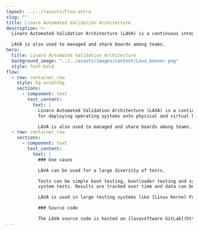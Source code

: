 ```yaml
---
layout: ../../layouts/Flow.astro
slug: ""
title: Linaro Automated Validation Architecture
description: >-
  Linaro Automated Validation Architecture (LAVA) is a continuous integration system for deploying operating systems onto physical and virtual hardware for running tests.

  LAVA is also used to managed and share boards among teams.
hero:
  title: Linaro Automated Validation Architecture
  background_image: "../../assets/images/content/Lava_banner.png"
  style: font-bold
flow:
  - row: container_row
    style: bg-accentbg
    sections:
      - component: text
        text_content:
          text: |
            Linaro Automated Validation Architecture (LAVA) is a continuous integration system
            for deploying operating systems onto physical and virtual hardware for running tests.

            LAVA is also used to managed and share boards among teams.
  - row: container_row
    sections:
      - component: text
        text_content:
          text: |
            ### Use cases

            LAVA can be used for a large diversity of tests.

            Tests can be simple boot testing, bootloader testing and system level testing, although extra hardware may be required for some
            system tests. Results are tracked over time and data can be exported for further analysis.

            LAVA is used in large testing systems like [Linux Kernel Functional Testing](https://lkft.linaro.org/) or [KernelCI](https://kernelci.org/).

            ### Source code

            The LAVA source code is hosted on [lavasoftware GitLab](https://gitlab.com/lava)
---
```


